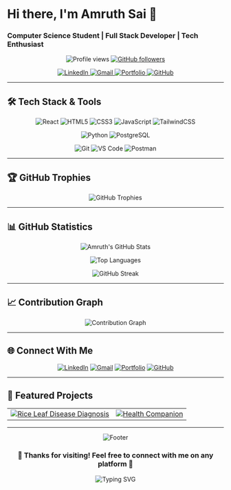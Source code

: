 # Hi there, I'm Amruth Sai 👋
### Computer Science Student | Full Stack Developer | Tech Enthusiast

<div align="center">
  
  <!-- Profile Stats Row -->
  <p>
    <img src="https://komarev.com/ghpvc/?username=Amruth-Sai-Mudivarthi&label=Profile%20views&color=00d451&style=for-the-badge&logo=eye" alt="Profile views" />
    <a href="https://github.com/Amruth-Sai-Mudivarthi?tab=followers">
      <img src="https://img.shields.io/github/followers/Amruth-Sai-Mudivarthi?label=Followers&style=for-the-badge&color=00d451&labelColor=2ea043&logo=github" alt="GitHub followers">
    </a>
  </p>

  <!-- Social Media Links -->
  <p>
    <a href="https://linkedin.com/in/amruth-sai-mudivarthi-62b742268">
      <img src="https://img.shields.io/badge/LinkedIn-0077B5?style=for-the-badge&logo=linkedin&logoColor=white" alt="LinkedIn"/>
    </a>
    <a href="mailto:amruthsai2004@gmail.com">
      <img src="https://img.shields.io/badge/Gmail-D14836?style=for-the-badge&logo=gmail&logoColor=white" alt="Gmail"/>
    </a>
    <a href="https://portfolio-sob3.vercel.app/">
      <img src="https://img.shields.io/badge/Portfolio-FF5722?style=for-the-badge&logo=google-chrome&logoColor=white" alt="Portfolio"/>
    </a>
    <a href="https://github.com/Amruth-Sai-Mudivarthi">
      <img src="https://img.shields.io/badge/GitHub-100000?style=for-the-badge&logo=github&logoColor=white" alt="GitHub"/>
    </a>
  </p>

</div>

---

## 🛠️ **Tech Stack & Tools**

<div align="center">

<p>
  <img src="https://img.shields.io/badge/React-20232A?style=for-the-badge&logo=react&logoColor=61DAFB" alt="React"/>
  <img src="https://img.shields.io/badge/HTML5-E34F26?style=for-the-badge&logo=html5&logoColor=white" alt="HTML5"/>
  <img src="https://img.shields.io/badge/CSS3-1572B6?style=for-the-badge&logo=css3&logoColor=white" alt="CSS3"/>
  <img src="https://img.shields.io/badge/JavaScript-F7DF1E?style=for-the-badge&logo=javascript&logoColor=black" alt="JavaScript"/>
  <img src="https://img.shields.io/badge/Tailwind_CSS-38B2AC?style=for-the-badge&logo=tailwind-css&logoColor=white" alt="TailwindCSS"/>
</p>
<p>
  <img src="https://img.shields.io/badge/Python-3776AB?style=for-the-badge&logo=python&logoColor=white" alt="Python"/>
  <img src="https://img.shields.io/badge/PostgreSQL-316192?style=for-the-badge&logo=postgresql&logoColor=white" alt="PostgreSQL"/>
</p>

<p>
  <img src="https://img.shields.io/badge/Git-F05032?style=for-the-badge&logo=git&logoColor=white" alt="Git"/>
  <img src="https://img.shields.io/badge/VS_Code-007ACC?style=for-the-badge&logo=visual%20studio%20code&logoColor=white" alt="VS Code"/>
  <img src="https://img.shields.io/badge/Postman-FF6C37?style=for-the-badge&logo=postman&logoColor=white" alt="Postman"/>
</p>

</div>

---

## 🏆 **GitHub Trophies**

<div align="center">
  <img src="https://github-profile-trophy.vercel.app/?username=Amruth-Sai-Mudivarthi&theme=matrix&no-frame=false&no-bg=false&margin-w=4&row=2&column=4" alt="GitHub Trophies" />
</div>

---

## 📊 **GitHub Statistics**

<div align="center">
  
  ![Amruth's GitHub Stats](https://github-readme-stats.vercel.app/api?username=Amruth-Sai-Mudivarthi&show_icons=true&theme=chartreuse-dark&include_all_commits=true&count_private=true&hide_border=true&bg_color=0D1117&title_color=00d451&icon_color=00d451&text_color=ffffff&border_radius=10)
  
  ![Top Languages](https://github-readme-stats.vercel.app/api/top-langs/?username=Amruth-Sai-Mudivarthi&layout=compact&theme=chartreuse-dark&hide_border=true&bg_color=0D1117&title_color=00d451&text_color=ffffff&border_radius=10)
  
</div>

<div align="center">
  
  ![GitHub Streak](https://github-readme-streak-stats.herokuapp.com/?user=Amruth-Sai-Mudivarthi&theme=chartreuse-dark&hide_border=true&background=0D1117&ring=00d451&fire=00d451&currStreakLabel=00d451&sideNums=ffffff&currStreakNum=ffffff&dates=ffffff&sideLabels=ffffff&border_radius=10)
  
</div>

---

## 📈 **Contribution Graph**

<div align="center">
  <img src="https://github-readme-activity-graph.vercel.app/graph?username=Amruth-Sai-Mudivarthi&bg_color=0D1117&color=ffffff&line=00d451&point=00d451&area=true&hide_border=true&custom_title=Contribution%20Graph" alt="Contribution Graph" />
</div>

---

## 🌐 **Connect With Me**

<div align="center">
  
[![LinkedIn](https://img.shields.io/badge/LinkedIn-0077B5?style=for-the-badge&logo=linkedin&logoColor=white&labelColor=0077B5)](https://linkedin.com/in/amruth-sai-mudivarthi-62b742268)
[![Gmail](https://img.shields.io/badge/Gmail-D14836?style=for-the-badge&logo=gmail&logoColor=white&labelColor=D14836)](mailto:amruthsai2004@gmail.com)
[![Portfolio](https://img.shields.io/badge/Portfolio-FF5722?style=for-the-badge&logo=google-chrome&logoColor=white&labelColor=FF5722)](https://portfolio-sob3.vercel.app/)
[![GitHub](https://img.shields.io/badge/GitHub-100000?style=for-the-badge&logo=github&logoColor=white&labelColor=000000)](https://github.com/Amruth-Sai-Mudivarthi)

</div>

---

## 📌 **Featured Projects**

<div align="center">
  <table>
    <tr>
      <td align="center">
        <a href="https://github.com/Amruth-Sai-Mudivarthi/Rice-Leaf-Disease-Diagnosis-using-Custom-CNN">
          <img src="https://github-readme-stats.vercel.app/api/pin/?username=Amruth-Sai-Mudivarthi&repo=Rice-Leaf-Disease-Diagnosis-using-Custom-CNN&theme=chartreuse-dark&hide_border=true&bg_color=0D1117&title_color=00d451&text_color=ffffff&icon_color=00d451&border_radius=10" alt="Rice Leaf Disease Diagnosis" />
        </a>
      </td>
      <td align="center">
        <a href="https://github.com/Amruth-Sai-Mudivarthi/Health-Companion">
          <img src="https://github-readme-stats.vercel.app/api/pin/?username=Amruth-Sai-Mudivarthi&repo=Health-Companion&theme=chartreuse-dark&hide_border=true&bg_color=0D1117&title_color=00d451&text_color=ffffff&icon_color=00d451&border_radius=10" alt="Health Companion" />
        </a>
      </td>
    </tr>
  </table>
</div>

---

<div align="center">
  <img src="https://capsule-render.vercel.app/api?type=waving&color=00d451&height=100&section=footer&text=Thanks%20for%20visiting!&fontSize=24&fontColor=ffffff&animation=twinkling" alt="Footer" />
  
  <h3>💚 Thanks for visiting! Feel free to connect with me on any platform 💚</h3>
  
  <img src="https://readme-typing-svg.herokuapp.com?font=Fira+Code&size=22&duration=3000&pause=1000&color=00d451&background=0D1117&center=true&vCenter=true&width=600&height=50&lines=Building+the+future+with+code...;Always+learning%2C+always+growing...;Let's+create+something+amazing+together!" alt="Typing SVG" />
  
</div>
